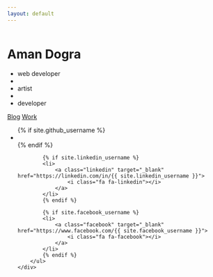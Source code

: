 ```yaml
---
layout: default
---
```

<div class="page-content">
    <div class="home wrapper">
        <img src="https://s.gravatar.com/avatar/a88020276317c22ebc3ab0185d7b4cb7?s=150" class="hero-img" alt=""/>
        <h1 class="hero-text">
            Aman Dogra
        </h1>
        <ul class="hero-props">
            <li>web developer</li>
            <li class="dot"><i class="fa fa-circle"></i></li>
            <li>artist</li>
            <li class="dot"><i class="fa fa-circle"></i></li>
            <li>developer</li>
        </ul>
        <div class="call-to-action-block">
            <a href="{{ site.baseurl }}/blog">Blog</a>
            <a href="{{ site.baseurl }}/work">Work</a>
        </div>
        <ul class="hero-social-list">
            {% if site.github_username %}
            <li>
                <a class="github" target="_blank" href="https://github.com/{{ site.github_username }}">
                    <i class="fa fa-github"></i>
                </a>
            </li>
            {% endif %}

            {% if site.linkedin_username %}
            <li>
                <a class="linkedin" target="_blank" href="https://linkedin.com/in/{{ site.linkedin_username }}">
                    <i class="fa fa-linkedin"></i>
                </a>
            </li>
            {% endif %}

            {% if site.facebook_username %}
            <li>
                <a class="facebook" target="_blank" href="https://www.facebook.com/{{ site.facebook_username }}">
                    <i class="fa fa-facebook"></i>
                </a>
            </li>
            {% endif %}
        </ul>
    </div>
</div>


